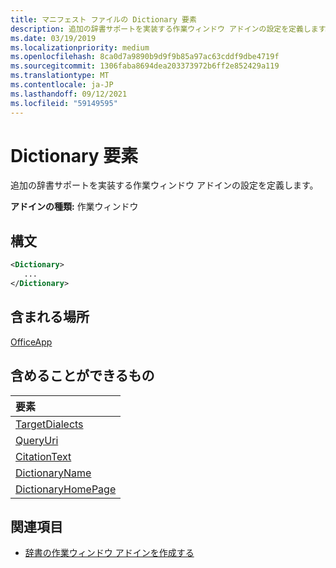 ```yaml
---
title: マニフェスト ファイルの Dictionary 要素
description: 追加の辞書サポートを実装する作業ウィンドウ アドインの設定を定義します。
ms.date: 03/19/2019
ms.localizationpriority: medium
ms.openlocfilehash: 8ca0d7a9890b9d9f9b85a97ac63cddf9dbe4719f
ms.sourcegitcommit: 1306faba8694dea203373972b6ff2e852429a119
ms.translationtype: MT
ms.contentlocale: ja-JP
ms.lasthandoff: 09/12/2021
ms.locfileid: "59149595"
---
```

# <a name="dictionary-element"></a>Dictionary 要素

追加の辞書サポートを実装する作業ウィンドウ アドインの設定を定義します。

**アドインの種類:** 作業ウィンドウ

## <a name="syntax"></a>構文

```XML
<Dictionary>
   ...
</Dictionary>
```

## <a name="contained-in"></a>含まれる場所

[OfficeApp](officeapp.md)

## <a name="can-contain"></a>含めることができるもの

|要素|
|:-----|
|[TargetDialects](targetdialects.md)|
|[QueryUri](queryuri.md)|
|[CitationText](citationtext.md)|
|[DictionaryName](dictionaryname.md)|
|[DictionaryHomePage](dictionaryhomepage.md)|

## <a name="see-also"></a>関連項目

- [辞書の作業ウィンドウ アドインを作成する](../../word/dictionary-task-pane-add-ins.md)

